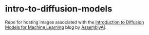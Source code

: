 # intro-to-diffusion-models
Repo for hosting images associated with the [Introduction to Diffusion Models for Machine Learning](https://www.assemblyai.com/blog/diffusion-models-for-machine-learning-introduction/) blog by [AssemblyAI](https://www.assemblyai.com/).
